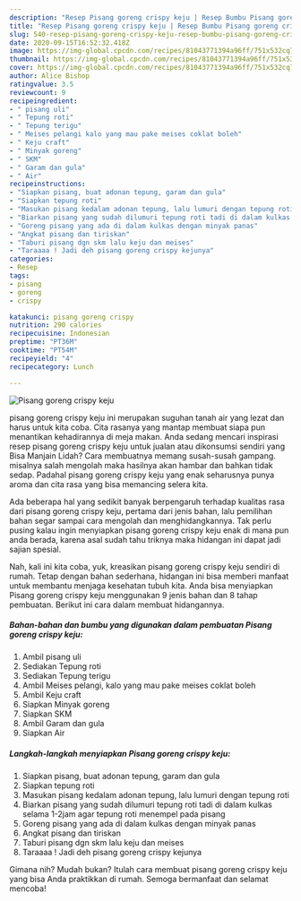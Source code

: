 ```yaml
---
description: "Resep Pisang goreng crispy keju | Resep Bumbu Pisang goreng crispy keju Yang Enak Dan Lezat"
title: "Resep Pisang goreng crispy keju | Resep Bumbu Pisang goreng crispy keju Yang Enak Dan Lezat"
slug: 540-resep-pisang-goreng-crispy-keju-resep-bumbu-pisang-goreng-crispy-keju-yang-enak-dan-lezat
date: 2020-09-15T16:52:32.418Z
image: https://img-global.cpcdn.com/recipes/81043771394a96ff/751x532cq70/pisang-goreng-crispy-keju-foto-resep-utama.jpg
thumbnail: https://img-global.cpcdn.com/recipes/81043771394a96ff/751x532cq70/pisang-goreng-crispy-keju-foto-resep-utama.jpg
cover: https://img-global.cpcdn.com/recipes/81043771394a96ff/751x532cq70/pisang-goreng-crispy-keju-foto-resep-utama.jpg
author: Alice Bishop
ratingvalue: 3.5
reviewcount: 9
recipeingredient:
- " pisang uli"
- " Tepung roti"
- " Tepung terigu"
- " Meises pelangi kalo yang mau pake meises coklat boleh"
- " Keju craft"
- " Minyak goreng"
- " SKM"
- " Garam dan gula"
- " Air"
recipeinstructions:
- "Siapkan pisang, buat adonan tepung, garam dan gula"
- "Siapkan tepung roti"
- "Masukan pisang kedalam adonan tepung, lalu lumuri dengan tepung roti"
- "Biarkan pisang yang sudah dilumuri tepung roti tadi di dalam kulkas selama 1-2jam agar tepung roti menempel pada pisang"
- "Goreng pisang yang ada di dalam kulkas dengan minyak panas"
- "Angkat pisang dan tiriskan"
- "Taburi pisang dgn skm lalu keju dan meises"
- "Taraaaa ! Jadi deh pisang goreng crispy kejunya"
categories:
- Resep
tags:
- pisang
- goreng
- crispy

katakunci: pisang goreng crispy 
nutrition: 290 calories
recipecuisine: Indonesian
preptime: "PT36M"
cooktime: "PT54M"
recipeyield: "4"
recipecategory: Lunch

---
```



![Pisang goreng crispy keju](https://img-global.cpcdn.com/recipes/81043771394a96ff/751x532cq70/pisang-goreng-crispy-keju-foto-resep-utama.jpg)


pisang goreng crispy keju ini merupakan suguhan tanah air yang lezat dan harus untuk kita coba. Cita rasanya yang mantap membuat siapa pun menantikan kehadirannya di meja makan.
Anda sedang mencari inspirasi resep pisang goreng crispy keju untuk jualan atau dikonsumsi sendiri yang Bisa Manjain Lidah? Cara membuatnya memang susah-susah gampang. misalnya salah mengolah maka hasilnya akan hambar dan bahkan tidak sedap. Padahal pisang goreng crispy keju yang enak seharusnya punya aroma dan cita rasa yang bisa memancing selera kita.



Ada beberapa hal yang sedikit banyak berpengaruh terhadap kualitas rasa dari pisang goreng crispy keju, pertama dari jenis bahan, lalu pemilihan bahan segar sampai cara mengolah dan menghidangkannya. Tak perlu pusing kalau ingin menyiapkan pisang goreng crispy keju enak di mana pun anda berada, karena asal sudah tahu triknya maka hidangan ini dapat jadi sajian spesial.


Nah, kali ini kita coba, yuk, kreasikan pisang goreng crispy keju sendiri di rumah. Tetap dengan bahan sederhana, hidangan ini bisa memberi manfaat untuk membantu menjaga kesehatan tubuh kita. Anda bisa menyiapkan Pisang goreng crispy keju menggunakan 9 jenis bahan dan 8 tahap pembuatan. Berikut ini cara dalam membuat hidangannya.

<!--inarticleads1-->

##### Bahan-bahan dan bumbu yang digunakan dalam pembuatan Pisang goreng crispy keju:

1. Ambil  pisang uli
1. Sediakan  Tepung roti
1. Sediakan  Tepung terigu
1. Ambil  Meises pelangi, kalo yang mau pake meises coklat boleh
1. Ambil  Keju craft
1. Siapkan  Minyak goreng
1. Siapkan  SKM
1. Ambil  Garam dan gula
1. Siapkan  Air




<!--inarticleads2-->

##### Langkah-langkah menyiapkan Pisang goreng crispy keju:

1. Siapkan pisang, buat adonan tepung, garam dan gula
1. Siapkan tepung roti
1. Masukan pisang kedalam adonan tepung, lalu lumuri dengan tepung roti
1. Biarkan pisang yang sudah dilumuri tepung roti tadi di dalam kulkas selama 1-2jam agar tepung roti menempel pada pisang
1. Goreng pisang yang ada di dalam kulkas dengan minyak panas
1. Angkat pisang dan tiriskan
1. Taburi pisang dgn skm lalu keju dan meises
1. Taraaaa ! Jadi deh pisang goreng crispy kejunya




Gimana nih? Mudah bukan? Itulah cara membuat pisang goreng crispy keju yang bisa Anda praktikkan di rumah. Semoga bermanfaat dan selamat mencoba!
